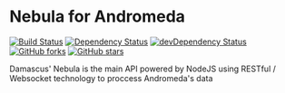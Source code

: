 # Nebula for Andromeda
[![Build Status](https://travis-ci.com/damascus-mx/Nebula.svg?branch=development)](https://travis-ci.com/damascus-mx/Nebula)
 [![Dependency Status](https://david-dm.org/damascus-mx/Nebula.svg)](https://david-dm.org/damascus-mx/Nebula)
 [![devDependency Status](https://david-dm.org/damascus-mx/Nebula/dev-status.svg)](https://david-dm.org/damascus-mx/Nebula?type=dev)
 [![GitHub forks](https://img.shields.io/github/forks/damascus-mx/Nebula.svg?style=social&label=Fork)](https://github.com/damascus-mx/Nebula/fork)
 [![GitHub stars](https://img.shields.io/github/stars/damascus-mx/Nebula.svg?style=social&label=Star)](https://github.com/damascus-mx/Nebula) 


Damascus' Nebula is the main API powered by NodeJS using RESTful / Websocket technology to proccess Andromeda's data
